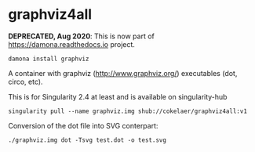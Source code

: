 # graphviz4all


**DEPRECATED, Aug 2020**: This is now part of https://damona.readthedocs.io project.

    damona install graphviz

A container with graphviz (http://www.graphviz.org/) executables (dot, circo, etc). 

This is for Singularity 2.4 at least and is available on singularity-hub


    singularity pull --name graphviz.img shub://cokelaer/graphviz4all:v1

Conversion of the dot file into SVG conterpart:

    ./graphviz.img dot -Tsvg test.dot -o test.svg
